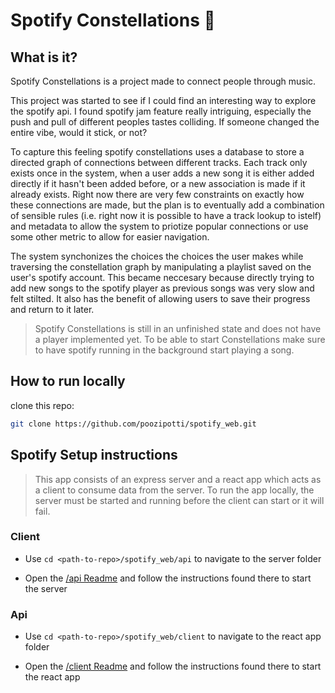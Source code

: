 # Spotify Constellations 🌠

## What is it?

Spotify Constellations is a project made to connect people through music.


This project was started to see if I could find an interesting way to explore the spotify api. I found spotify jam feature really intriguing, especially 
the push and pull of different peoples tastes colliding. If someone changed the entire vibe, would it stick, or not?

To capture this feeling spotify constellations uses a database to store a directed graph of connections between different tracks. Each track only exists once in the system,
when a user adds a new song it is either added directly if it hasn't been added before, or a new association is made if it already exists. Right now there are very few constraints 
on exactly how these connections are made, but the plan is to eventually add a combination of sensible rules (i.e. right now it is possible to have a track lookup to istelf) and metadata to allow
the system to priotize popular connections or use some other metric to allow for easier navigation. 

The system synchonizes the choices the choices the user makes while traversing the constellation graph by manipulating a playlist saved on the user's spotify account. This became neccesary because directly trying to 
add new songs to the spotify player as previous songs was very slow and felt stilted. It also has the benefit of allowing users to save their progress and return to it later. 


> Spotify Constellations is still in an unfinished state and does not have a player
> implemented yet. To be able to start Constellations make sure to have spotify running in the background
> start playing a song.

## How to run locally

clone this repo:

```bash
git clone https://github.com/poozipotti/spotify_web.git

```

## Spotify Setup instructions

> This app consists of an express server and a react app which acts as a client to consume data from the server. To run the app locally,
> the server must be started and running before the client can start or it will fail.

### Client

- Use `cd <path-to-repo>/spotify_web/api`
  to navigate to the server folder

- Open the [/api Readme](./api/README.md) and follow the instructions found there to start the server

### Api

- Use `cd <path-to-repo>/spotify_web/client`
  to navigate to the react app folder

- Open the [/client Readme](./client/README.md) and follow the instructions found there to start the react app
